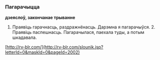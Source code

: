 ### Пагарачыцца
**дзеяслоў, закончанае трыванне**

1. Праявіць гарачнасць, раздражнёнасць. Дарэмна я пагарачыўся. 2. Праявіць паспешнасць. Пагарачылася, паехала туды, а потым шкадавала.

<a rel="author">[http://rv-blr.com/](http://rv-blr.com/slounik.jsp?letterId=0&maskId=0&pageId=2002)</a>
